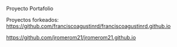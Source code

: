Proyecto Portafolio 

Proyectos forkeados:
https://github.com/franciscoagustinrd/franciscoagustinrd.github.io

https://github.com/jromerom21/jromerom21.github.io
